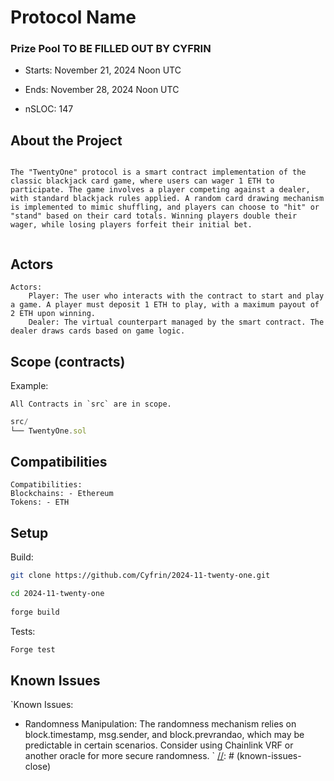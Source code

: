 # Protocol Name 


### Prize Pool TO BE FILLED OUT BY CYFRIN

- Starts: November 21, 2024 Noon UTC
- Ends: November 28, 2024 Noon UTC

- nSLOC: 147

[//]: # (contest-details-open)

## About the Project

```

The "TwentyOne" protocol is a smart contract implementation of the classic blackjack card game, where users can wager 1 ETH to participate. The game involves a player competing against a dealer, with standard blackjack rules applied. A random card drawing mechanism is implemented to mimic shuffling, and players can choose to "hit" or "stand" based on their card totals. Winning players double their wager, while losing players forfeit their initial bet.


```

## Actors

```
Actors:
    Player: The user who interacts with the contract to start and play a game. A player must deposit 1 ETH to play, with a maximum payout of 2 ETH upon winning.
    Dealer: The virtual counterpart managed by the smart contract. The dealer draws cards based on game logic.
```

[//]: # (contest-details-close)

[//]: # (scope-open)

## Scope (contracts)

Example:
```
All Contracts in `src` are in scope.
```
```js
src/
└── TwentyOne.sol
```

## Compatibilities

```
Compatibilities:
Blockchains: - Ethereum
Tokens: - ETH

```

[//]: # (scope-close)

[//]: # (getting-started-open)

## Setup

Build:
```bash
git clone https://github.com/Cyfrin/2024-11-twenty-one.git

cd 2024-11-twenty-one
 
forge build
```

Tests:
```bash
Forge test
```

[//]: # (getting-started-close)

[//]: # (known-issues-open)

## Known Issues

`Known Issues:
- Randomness Manipulation: The randomness mechanism relies on block.timestamp, msg.sender, and block.prevrandao, which may be predictable in certain scenarios. Consider using Chainlink VRF or another oracle for more secure randomness.
`
[//]: # (known-issues-close)